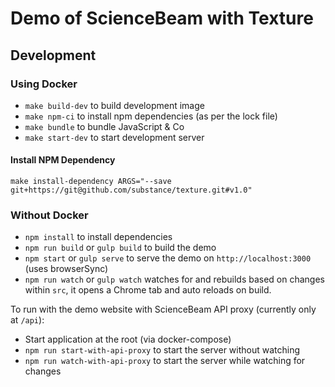 # Demo of ScienceBeam with Texture

## Development

### Using Docker

- `make build-dev` to build development image
- `make npm-ci` to install npm dependencies (as per the lock file)
- `make bundle` to bundle JavaScript & Co
- `make start-dev` to start development server

#### Install NPM Dependency

`make install-dependency ARGS="--save git+https://git@github.com/substance/texture.git#v1.0"`

### Without Docker

- `npm install` to install dependencies
- `npm run build` or `gulp build` to build the demo
- `npm start` or `gulp serve` to serve the demo on `http://localhost:3000` (uses browserSync)
- `npm run watch` or `gulp watch` watches for and rebuilds based on changes within `src`, it opens a Chrome tab and auto reloads on build.

To run with the demo website with ScienceBeam API proxy (currently only at `/api`):

- Start application at the root (via docker-compose)
- `npm run start-with-api-proxy` to start the server without watching
- `npm run watch-with-api-proxy` to start the server while watching for changes
